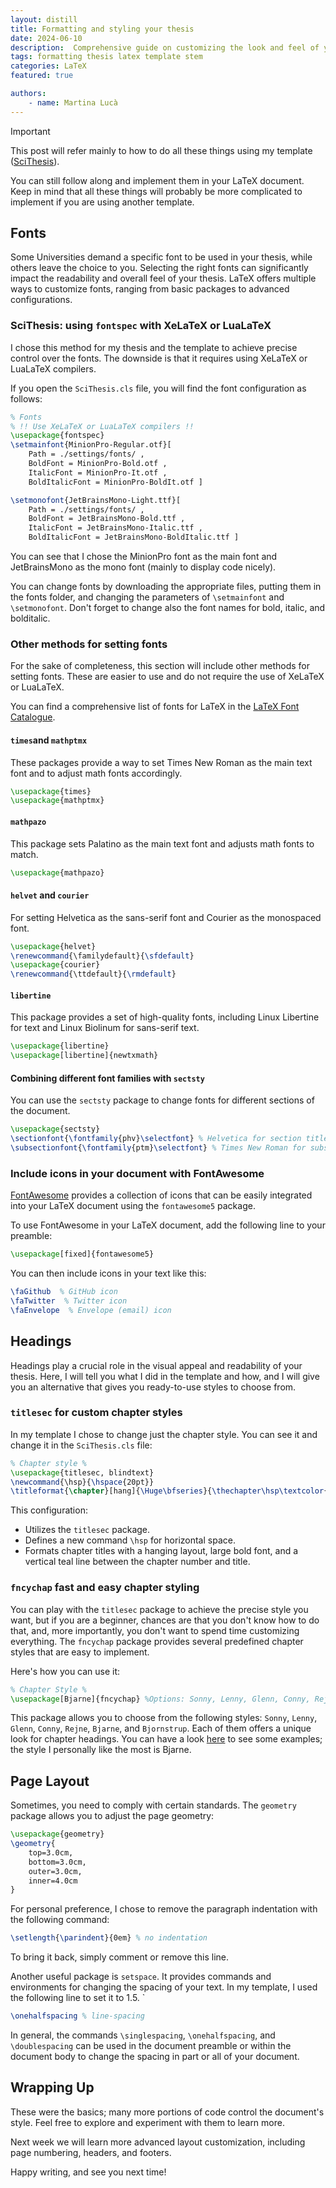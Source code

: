 ```yaml
---
layout: distill
title: Formatting and styling your thesis
date: 2024-06-10
description:  Comprehensive guide on customizing the look and feel of your thesis, including fonts, headings, page layout, and margins. Present your work professionally and meet institutional formatting requirements!
tags: formatting thesis latex template stem
categories: LaTeX
featured: true

authors:
​    - name: Martina Lucà
---
```


<div class="alert alert-note">
    <div class="title">
        <span>Important</span>
        <span><i class="fa-regular fa-message"></i></span>
    </div>
    <p>
    	This post will refer mainly to how to do all these things using my template (<a href="https://github.com/martiluca/SciThesis">SciThesis</a>).
    </p>
    <p>
    	You can still follow along and implement them in your LaTeX document. Keep in mind that all these things will probably be more complicated to implement if you are using another template.
    </p>
</div>

## Fonts

Some Universities demand a specific font to be used in your thesis, while others leave the choice to you.  Selecting the right fonts can significantly impact the readability and overall feel of your thesis. LaTeX offers multiple ways to customize fonts, ranging from basic packages to advanced configurations.

### SciThesis: using `fontspec` with XeLaTeX or LuaLaTeX

I chose this method for my thesis and the template to achieve precise control over the fonts. The downside is that it requires using XeLaTeX or LuaLaTeX compilers. 

If you open the `SciThesis.cls` file, you will find the font configuration as follows:

```latex
% Fonts 
% !! Use XeLaTeX or LuaLaTeX compilers !!
\usepackage{fontspec}
\setmainfont{MinionPro-Regular.otf}[
    Path = ./settings/fonts/ ,
    BoldFont = MinionPro-Bold.otf ,
    ItalicFont = MinionPro-It.otf ,
    BoldItalicFont = MinionPro-BoldIt.otf ]

\setmonofont{JetBrainsMono-Light.ttf}[
    Path = ./settings/fonts/ ,
    BoldFont = JetBrainsMono-Bold.ttf ,
    ItalicFont = JetBrainsMono-Italic.ttf ,
    BoldItalicFont = JetBrainsMono-BoldItalic.ttf ]
```

You can see that I chose the MinionPro font as the main font and JetBrainsMono as the mono font (mainly to display code nicely). 

You can change fonts by downloading the appropriate files, putting them in the fonts folder, and changing the parameters of `\setmainfont` and `\setmonofont`. Don't forget to change also the font names for bold, italic, and bolditalic. 

### Other methods for setting fonts

For the sake of completeness, this section will include other methods for setting fonts. These are easier to use and do not require the use of XeLaTeX or LuaLaTeX.

You can find a comprehensive list of fonts for LaTeX in the [LaTeX Font Catalogue](https://tug.org/FontCatalogue/).

#### `times`and `mathptmx`

These packages provide a way to set Times New Roman as the main text font and to adjust math fonts accordingly.

```latex
\usepackage{times}
\usepackage{mathptmx}
```

#### `mathpazo` 

This package sets Palatino as the main text font and adjusts math fonts to match.

```latex
\usepackage{mathpazo}
```

####  `helvet` and `courier`

For setting Helvetica as the sans-serif font and Courier as the monospaced font.

```latex
\usepackage{helvet}
\renewcommand{\familydefault}{\sfdefault}
\usepackage{courier}
\renewcommand{\ttdefault}{\rmdefault}
```

####  `libertine`

This package provides a set of high-quality fonts, including Linux Libertine for text and Linux Biolinum for sans-serif text.

```latex
\usepackage{libertine}
\usepackage[libertine]{newtxmath}
```

#### Combining different font families with `sectsty`

You can use the `sectsty` package to change fonts for different sections of the document.

```latex
\usepackage{sectsty}
\sectionfont{\fontfamily{phv}\selectfont} % Helvetica for section titles
\subsectionfont{\fontfamily{ptm}\selectfont} % Times New Roman for subsections
```

### Include icons in your document with FontAwesome

[FontAwesome](https://fontawesome.com/) provides a collection of icons that can be easily integrated into your LaTeX document using the `fontawesome5` package. 

To use FontAwesome in your LaTeX document, add the following line to your preamble:

```latex
\usepackage[fixed]{fontawesome5}
```

You can then include icons in your text like this:

```latex
\faGithub  % GitHub icon
\faTwitter  % Twitter icon
\faEnvelope  % Envelope (email) icon
```

## Headings

Headings play a crucial role in the visual appeal and readability of your thesis. Here, I will tell you what I did in the template and how, and I will give you an alternative that gives you ready-to-use styles to choose from.

###  `titlesec` for custom chapter styles

In my template I chose to change just the chapter style. You can see it and change it in the `SciThesis.cls`  file:

```latex
% Chapter style %
\usepackage{titlesec, blindtext}
\newcommand{\hsp}{\hspace{20pt}}
\titleformat{\chapter}[hang]{\Huge\bfseries}{\thechapter\hsp\textcolor{teal!40!white}{$\vert$}\hsp}{0pt}{\Huge\bfseries}
```

This configuration:

- Utilizes the `titlesec` package.
- Defines a new command `\hsp` for horizontal space.
- Formats chapter titles with a hanging layout, large bold font, and a vertical teal line between the chapter number and title.

### `fncychap` fast and easy chapter styling

You can play with the `titlesec` package to achieve the precise style you want, but if you are a beginner, chances are that you don't know how to do that, and, more importantly, you don't want to spend time customizing everything. The `fncychap` package provides several predefined chapter styles that are easy to implement. 

Here's how you can use it:

```latex
% Chapter Style %
\usepackage[Bjarne]{fncychap} %Options: Sonny, Lenny, Glenn, Conny, Rejne, Bjarne, Bjornstrup
```

This package allows you to choose from the following styles: `Sonny`, `Lenny`, `Glenn`, `Conny`, `Rejne`, `Bjarne`, and `Bjornstrup`. Each of them offers a unique look for chapter headings. You can have a look [here](https://ctan.org/pkg/fncychap) to see some examples; the style I personally like the most is Bjarne.

## Page Layout

Sometimes, you need to comply with certain standards. The `geometry `package allows you to adjust the page geometry:

```latex
\usepackage{geometry}
\geometry{
    top=3.0cm,
    bottom=3.0cm,
    outer=3.0cm,
    inner=4.0cm
}
```

For personal preference, I chose to remove the paragraph indentation with the following command:

```latex
\setlength{\parindent}{0em} % no indentation
```

To bring it back, simply comment or remove this line.

Another useful package is `setspace`. It provides commands and environments for changing the spacing of your text. In my template, I used the following line to set it to 1.5.
`
```latex
\onehalfspacing % line-spacing
```

In general, the commands `\singlespacing`, `\onehalfspacing`, and `\doublespacing` can be used in the document preamble or within the document body to change the spacing in part or all of your document.

## Wrapping Up

These were the basics; many more portions of code control the document's style. Feel free to explore and experiment with them to learn more.

Next week we will learn more advanced layout customization, including page numbering, headers, and footers.

Happy writing, and see you next time!
